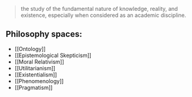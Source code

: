 >the study of the fundamental nature of knowledge, reality, and existence, especially when considered as an academic discipline.



## Philosophy spaces:
- [[Ontology]]
- [[Epistemological Skepticism]]
- [[Moral Relativism]]
- [[Utilitarianism]]
- [[Existentialism]]
- [[Phenomenology]]
- [[Pragmatism]]

